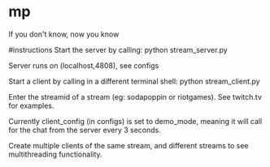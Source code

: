 # mp
If you don't know, now you know

#instructions
Start the server by calling:
    python stream_server.py

Server runs on (localhost,4808), see configs

Start a client by calling in a different terminal shell:
    python stream_client.py

Enter the streamid of a stream (eg: sodapoppin or riotgames). See twitch.tv for examples.

Currently client_config (in configs) is set to demo_mode, meaning it will call for the chat from the server every 3 seconds.

Create multiple clients of the same stream, and different streams to see multithreading functionality.


